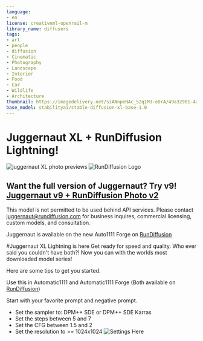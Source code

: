 ```yaml
---
language:
- en
license: creativeml-openrail-m
library_name: diffusers
tags:
- art
- people
- diffusion
- Cinematic
- Photography
- Landscape
- Interior
- Food
- Car
- Wildlife
- Architecture
thumbnail: https://imagedelivery.net/siANnpeNAc_S2q1M3-eDrA/49a32981-4aa2-410e-a5b1-35835bf20d00/padthumb
base_model: stabilityai/stable-diffusion-xl-base-1.0
---
```


# Juggernaut XL + RunDiffusion Lightning!
![juggernaut XL photo previews](https://imagedelivery.net/siANnpeNAc_S2q1M3-eDrA/49a32981-4aa2-410e-a5b1-35835bf20d00/public)
![RunDiffusion Logo](https://imagedelivery.net/siANnpeNAc_S2q1M3-eDrA/ca2b388d-a835-490c-dec0-e764bee8d000/micro)

## Want the full version of Juggernaut? Try v9! [Juggernaut v9 + RunDiffusion Photo v2](https://huggingface.co/RunDiffusion/Juggernaut-XL-v9)

This model is not permitted to be used behind API services. Please contact [juggernaut@rundiffusion.com](mailto:juggernaut@rundiffusion.com) for business inquires, commercial licensing, custom models, and consultation.

Juggernaut is available on the new Auto1111 Forge on [RunDiffusion](http://rundiffusion.com/?utm_source=huggingface&utm_medium=referral&utm_campaign=Kandoo)

#Juggernaut XL Lightning is here
Get ready for speed and quality. Who ever said you couldn't have both?! Now you can with the worlds most downloaded model series!

Here are some tips to get you started.

Use this in Automatic1111 and Automatic1111 Forge (Both available on [RunDiffusion](http://rundiffusion.com/?utm_source=huggingface&utm_medium=referral&utm_campaign=Kandoo))

Start with your favorite prompt and negative prompt.

- Set the sampler to: DPM++ SDE or DPM++ SDE Karras
- Set the steps between 5 and 7
- Set the CFG between 1.5 and 2
- Set the resolution to >= 1024x1024
![Settings Here](https://imagedelivery.net/siANnpeNAc_S2q1M3-eDrA/d89ce182-e42d-4b41-eeed-03797457de00/public)